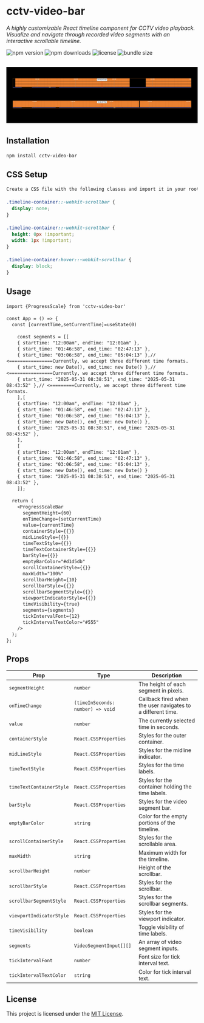 

# cctv-video-bar

*A highly customizable React timeline component for CCTV video playback. Visualize and navigate through recorded video segments with an interactive scrollable timeline.*

![npm version](https://img.shields.io/badge/version-2.0.6-blue?style=flat-square) ![npm downloads](https://img.shields.io/npm/dm/cctv-video-bar?style=flat-square) ![license](https://img.shields.io/badge/license-MIT-green?style=flat-square) ![bundle size](https://img.shields.io/badge/bundle%20size-19.7-brightgreen?style=flat-square)

![Screenshot 1](assets/img2.png)
---

## Installation

```bash
npm install cctv-video-bar
```

## CSS Setup
```css
Create a CSS file with the following classes and import it in your root file:

.timeline-container::-webkit-scrollbar {
  display: none;
}

.timeline-container::-webkit-scrollbar {
  height: 0px !important;
  width: 1px !important;
}

.timeline-container:hover::-webkit-scrollbar {
  display: block;
}

```
## Usage

```tsx
import {ProgressScale} from 'cctv-video-bar'

const App = () => {
  const [currentTime,setCurrentTime]=useState(0)

    const segments = [[
    { startTime: "12:00am", endTime: "12:01am" },
    { start_time: "01:46:58", end_time: "02:47:13" }, 
    { start_time: "03:06:58", end_time: "05:04:13" },// <================Currently, we accept three different time formats.
    { start_time: new Date(), end_time: new Date() },// <================Currently, we accept three different time formats.
    { start_time: "2025-05-31 08:38:51", end_time: "2025-05-31 08:43:52" },// <=========Currently, we accept three different time formats.
    ],[
    { startTime: "12:00am", endTime: "12:01am" },
    { start_time: "01:46:58", end_time: "02:47:13" }, 
    { start_time: "03:06:58", end_time: "05:04:13" },
    { start_time: new Date(), end_time: new Date() },
    { start_time: "2025-05-31 08:38:51", end_time: "2025-05-31 08:43:52" },
    ],
    [
    { startTime: "12:00am", endTime: "12:01am" },
    { start_time: "01:46:58", end_time: "02:47:13" }, 
    { start_time: "03:06:58", end_time: "05:04:13" },
    { start_time: new Date(), end_time: new Date() }
    { start_time: "2025-05-31 08:38:51", end_time: "2025-05-31 08:43:52" },
    ]];

  return (
    <ProgressScaleBar
      segmentHeight={60}
      onTimeChange={setCurrentTime}
      value={currentTime}
      containerStyle={{}}
      midLineStyle={{}}
      timeTextStyle={{}}
      timeTextContainerStyle={{}}
      barStyle={{}}
      emptyBarColor="#d1d5db"
      scrollContainerStyle={{}}
      maxWidth="100%"
      scrollbarHeight={10}
      scrollbarStyle={{}}
      scrollbarSegmentStyle={{}}
      viewportIndicatorStyle={{}}
      timeVisibility={true}
      segments={segments}
      tickIntervalFont={12}
      tickIntervalTextColor="#555"
    />
  );
};
```

## Props

| Prop                     | Type                              | Description                                                 |
| ------------------------ | --------------------------------- | ----------------------------------------------------------- |
| `segmentHeight`          | `number`                          | The height of each segment in pixels.                       |
| `onTimeChange`           | `(timeInSeconds: number) => void` | Callback fired when the user navigates to a different time. |
| `value`                  | `number`                          | The currently selected time in seconds.                     |
| `containerStyle`         | `React.CSSProperties`             | Styles for the outer container.                             |
| `midLineStyle`           | `React.CSSProperties`             | Styles for the midline indicator.                           |
| `timeTextStyle`          | `React.CSSProperties`             | Styles for the time labels.                                 |
| `timeTextContainerStyle` | `React.CSSProperties`             | Styles for the container holding the time labels.           |
| `barStyle`               | `React.CSSProperties`             | Styles for the video segment bar.                           |
| `emptyBarColor`          | `string`                          | Color for the empty portions of the timeline.               |
| `scrollContainerStyle`   | `React.CSSProperties`             | Styles for the scrollable area.                             |
| `maxWidth`               | `string`                          | Maximum width for the timeline.                             |
| `scrollbarHeight`        | `number`                          | Height of the scrollbar.                                    |
| `scrollbarStyle`         | `React.CSSProperties`             | Styles for the scrollbar.                                   |
| `scrollbarSegmentStyle`  | `React.CSSProperties`             | Styles for the scrollbar segments.                          |
| `viewportIndicatorStyle` | `React.CSSProperties`             | Styles for the viewport indicator.                          |
| `timeVisibility`         | `boolean`                         | Toggle visibility of time labels.                           |
| `segments`               | `VideoSegmentInput[][]`           | An array of video segment inputs.                           |
| `tickIntervalFont`       | `number`                          | Font size for tick interval text.                           |
| `tickIntervalTextColor`  | `string`                          | Color for tick interval text.                               |

## License

This project is licensed under the [MIT License](https://github.com/MauryaAK/cctv-video-bar/blob/main/LICENSE).
